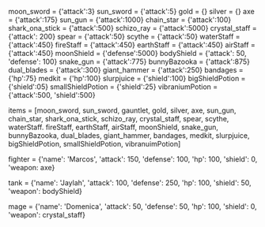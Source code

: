 
        
moon_sword = {'attack':3}
sun_sword = {'attack':5}
gold = {}
silver = {}
axe = {'attack':175}
sun_gun = {'attack':1000}
chain_star = {'attack':100}
shark_ona_stick = {'attack':500}
schizo_ray = {'attack':5000}
crystal_staff = {'attack': 200}
spear = {'attack':50}
scythe = {'attack':50}
waterStaff = {'attack':450}
fireStaff = {'attack':450}
earthStaff = {'attack':450}
airStaff = {'attack':450}
moonShield = {'defense':5000}
bodyShield = {'attack': 50, 'defense': 100}
snake_gun = {'attack':775}
bunnyBazooka = {'attack':875}
dual_blades = {'attack':300}
giant_hammer = {'attack':250}
bandages = {'hp':75}
medkit = {'hp':100}
slurpjuice = {'shield':100}
bigShieldPotion = {'shield':05}
smallShieldPotion = {'shield':25}
vibraniumPotion = {'attack':500, 'shield':500}

items = [moon_sword, sun_sword, gauntlet, gold, silver, axe, sun_gun, chain_star, shark_ona_stick, schizo_ray, crystal_staff, spear, scythe, waterStaff. fireStaff, earthStaff, airStaff, moonShield, snake_gun, bunnyBazooka, dual_blades, giant_hammer, bandages, medkit, slurpjuice, bigShieldPotion, smallShieldPotion, vibranuimPotion]


fighter = {'name': 'Marcos', 
        'attack': 150,
        'defense': 100,
        'hp': 100,
        'shield': 0,
        'weapon: axe}

tank = {'name': 'Jaylah', 
        'attack': 100,
        'defense': 250,
        'hp': 100,
        'shield': 50,
        'weapon': bodyShield}

mage = {'name': 'Domenica',
        'attack': 50,
        'defense': 50,
        'hp': 100,
        'shield': 0,
        'weapon': crystal_staff}